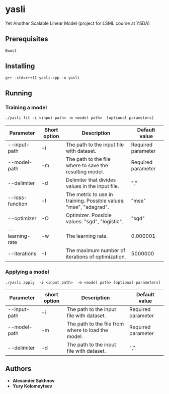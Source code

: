 # yasli
Yet Another Scalable Linear Model (project for LSML course at YSDA)

## Prerequisites

```
Boost
```

## Installing

```
g++ -std=c++11 yasli.cpp -o yasli
```

## Running

### Training a model

```
./yasli fit -i <input path> -m <model path>  [optional parameters]
```
| Parameter   | Short option | Description | Default value  |
| ----------- |-------| -----|  -----|
| --input-path|   -i  | The path to the input file with dataset. |Required parameter  |
| --model-path|   -m  | The path to the file where to save the resulting model. | Required parameter  |
| --delimiter|   -d  | Delimiter that divides values in the input file. | ","  |
| --loss-function|   -l  |The metric to use in training. Possible values: "mse", "adagrad". | "mse"  |
| --optimizer|   -O  | Optimizer.  Possible values: "sgd", "logistic". | "sgd"  |
| --learning-rate|   -w  | The learning rate. | 0.000001  |
| --iterations|   -I  | The maximum number of iterations of optimization. |5000000  |


### Applying a model
```
./yasli apply  -i <input path>  -m <model path> [optional parameters]
```
| Parameter   | short option | Description | Default value  |
| ----------- |-------| -----|  -----|
| --input-path|   -i  | The path to the input file with dataset. |Required parameter  |
| --model-path|   -m  | The path to the file from where to load the model. | Required parameter  |
| --delimiter|   -d  | The path to the input file with dataset. | ","  |

## Authors

* **Alexander Sakhnov**
* **Yury Kolomeytsev**
